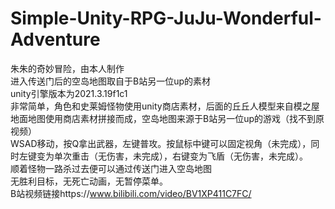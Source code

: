 # Simple-Unity-RPG-JuJu-Wonderful-Adventure
朱朱的奇妙冒险，由本人制作<br>
进入传送门后的空岛地图取自于B站另一位up的素材<br>
unity引擎版本为2021.3.19f1c1<br>
非常简单，角色和史莱姆怪物使用unity商店素材，后面的丘丘人模型来自模之屋<br>
地面地图使用商店素材拼接而成，空岛地图来源于B站另一位up的游戏（找不到原视频）<br>
WSAD移动，按Q拿出武器，左键普攻。按鼠标中键可以固定视角（未完成），同时左键变为单次重击（无伤害，未完成），右键变为飞盾（无伤害，未完成）。<br>
顺着怪物一路杀过去便可以通过传送门进入空岛地图<br>
无胜利目标，无死亡动画，无暂停菜单。<br>
B站视频链接https://www.bilibili.com/video/BV1XP411C7FC/
